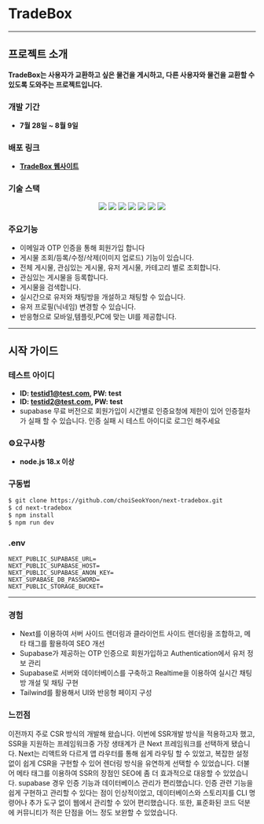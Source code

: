 # TradeBox


---

## 프로젝트 소개

**TradeBox는 사용자가 교환하고 싶은 물건을 게시하고, 다른 사용자와 물건을 교환할 수 있도록 도와주는 프로젝트입니다.**

### 개발 기간
- **7월 28일 ~ 8월 9일**

### 배포 링크
- **[TradeBox 웹사이트](https://next-tradebox.vercel.app/)**

### 기술 스택
<p align="center">
   <img src="https://img.shields.io/badge/TypeScript-3178C6?style=for-the-badge&logo=typescript&logoColor=white" />
  <img src="https://img.shields.io/badge/Next.js-000000?style=for-the-badge&logo=vercel&logoColor=white" />
  <img src="https://img.shields.io/badge/SUPABASE-3ECF8E?style=for-the-badge&logo=supabase&logoColor=white" />
  <img src="https://img.shields.io/badge/Tanstack--Query-FF4154?style=for-the-badge&logo=react-query&logoColor=white" />
  <img src="https://img.shields.io/badge/Recoil-3578E5?style=for-the-badge&logo=recoil&logoColor=white" />
  <img src="https://img.shields.io/badge/Tailwind_CSS-06B6D4?style=for-the-badge&logo=tailwindcss&logoColor=white" />
  <img src="https://img.shields.io/badge/Material--UI-007FFF?style=for-the-badge&logo=mui&logoColor=white" />
</p>




### 주요기능
- 이메일과 OTP 인증을 통해 회원가입 합니다
- 게시물 조회/등록/수정/삭제(이미지 업로드) 기능이 있습니다.
- 전체 게시물, 관심있는 게시물, 유저 게시물, 카테고리 별로 조회합니다.
- 관심있는 게시물을 등록합니다.
- 게시물을 검색합니다.
- 실시간으로 유저와 채팅방을 개설하고 채팅할 수 있습니다.
- 유저 프로필(닉네임) 변경할 수 있습니다.
- 반응형으로 모바일,템플릿,PC에 맞는 UI를 제공합니다.
---



## 시작 가이드

### 테스트 아이디
- **ID: testid1@test.com, PW: test**  
- **ID: testid2@test.com, PW: test**
-  supabase 무료 버전으로 회원가입이 시간별로 인증요청에 제한이 있어 인증절차가 실패 할 수 있습니다. 인증 실패 시 테스트 아이디로 로그인 해주세요

### ⚙요구사항
- **node.js 18.x 이상**

### 구동법
```bash
$ git clone https://github.com/choiSeokYoon/next-tradebox.git
$ cd next-tradebox
$ npm install
$ npm run dev
```


### .env
```plaintext
NEXT_PUBLIC_SUPABASE_URL=
NEXT_PUBLIC_SUPABASE_HOST=
NEXT_PUBLIC_SUPABASE_ANON_KEY=
NEXT_SUPABASE_DB_PASSWORD=
NEXT_PUBLIC_STORAGE_BUCKET=
```
---

### 경험
- Next를 이용하여 서버 사이드 렌더링과 클라이언트 사이드 렌더링을 조합하고, 메타 태그를 활용하여 SEO 개선
- Supabase가 제공하는 OTP 인증으로 회원가입하고 Authentication에서 유저 정보 관리
- Supabase로 서버와 데이터베이스를 구축하고 Realtime을 이용하여 실시간 채팅 방 개설 및 채팅 구현
- Tailwind를 활용해서 UI와 반응형 페이지 구성

### 느낀점
이전까지 주로 CSR 방식의 개발해 왔습니다. 이번에 SSR개발 방식을 적용하고자 했고, SSR을 지원하는 프레임워크중 가장 생태계가 큰 Next 프레임워크를 선택하게 됐습니다. Next는 리액트와 다르게 앱 라우터를 통해 쉽게 라우팅 할 수 있었고, 복잡한 설정 없이 쉽게 CSR을 구현할 수 있어 렌더링 방식을 유연하게 선택할 수 있었습니다. 더불어 메타 태그를 이용하여 SSR의 장점인 SEO에 좀 더 효과적으로 대응할 수 있었습니다.
supabase 경우 인증 기능과 데이터베이스 관리가 편리했습니다. 인증 관련 기능을 쉽게 구현하고 관리할 수 있다는 점이 인상적이었고, 데이터베이스와 스토리지를 CLI 명령어나 추가 도구 없이 웹에서 관리할 수 있어 편리했습니다. 또한, 표준화된 코드 덕분에 커뮤니티가 적은 단점을 어느 정도 보완할 수 있었습니다.



